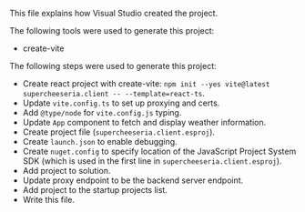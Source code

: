 This file explains how Visual Studio created the project.

The following tools were used to generate this project:
- create-vite

The following steps were used to generate this project:
- Create react project with create-vite: `npm init --yes vite@latest supercheeseria.client -- --template=react-ts`.
- Update `vite.config.ts` to set up proxying and certs.
- Add `@type/node` for `vite.config.js` typing.
- Update `App` component to fetch and display weather information.
- Create project file (`supercheeseria.client.esproj`).
- Create `launch.json` to enable debugging.
- Create `nuget.config` to specify location of the JavaScript Project System SDK (which is used in the first line in `supercheeseria.client.esproj`).
- Add project to solution.
- Update proxy endpoint to be the backend server endpoint.
- Add project to the startup projects list.
- Write this file.
